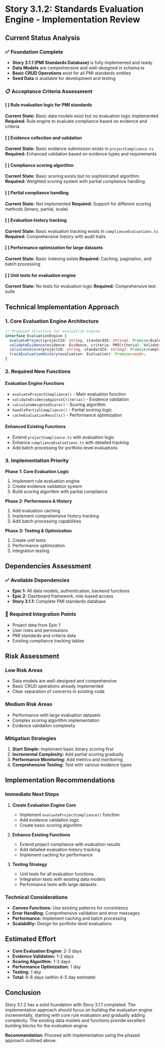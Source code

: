 # Story 3.1.2: Standards Evaluation Engine - Implementation Review

## Current Status Analysis

### ✅ Foundation Complete
- **Story 3.1.1 (PMI Standards Database)** is fully implemented and ready
- **Data Models** are comprehensive and well-designed in schema.ts
- **Basic CRUD Operations** exist for all PMI standards entities
- **Seed Data** is available for development and testing

### 📋 Acceptance Criteria Assessment

#### [ ] Rule evaluation logic for PMI standards
**Current State:** Basic data models exist but no evaluation logic implemented
**Required:** Rule engine to evaluate compliance based on evidence and criteria

#### [ ] Evidence collection and validation
**Current State:** Basic evidence submission exists in `projectCompliance.ts`
**Required:** Enhanced validation based on evidence types and requirements

#### [ ] Compliance scoring algorithm
**Current State:** Basic scoring exists but no sophisticated algorithm
**Required:** Weighted scoring system with partial compliance handling

#### [ ] Partial compliance handling
**Current State:** Not implemented
**Required:** Support for different scoring methods (binary, partial, scale)

#### [ ] Evaluation history tracking
**Current State:** Basic evaluation tracking exists in `complianceEvaluations.ts`
**Required:** Comprehensive history with audit trails

#### [ ] Performance optimization for large datasets
**Current State:** Basic indexing exists
**Required:** Caching, pagination, and batch processing

#### [ ] Unit tests for evaluation engine
**Current State:** No tests for evaluation logic
**Required:** Comprehensive test suite

## Technical Implementation Approach

### 1. Core Evaluation Engine Architecture

```typescript
// Proposed structure for evaluation engine
interface EvaluationEngine {
  evaluateProject(projectId: string, standardId: string): Promise<EvaluationResult>;
  validateEvidence(evidence: Evidence, criteria: PMICriteria): ValidationResult;
  calculateScore(projectId: string, standardId: string): Promise<ComplianceScore>;
  trackEvaluationHistory(evaluation: Evaluation): Promise<void>;
}
```

### 2. Required New Functions

#### Evaluation Engine Functions
- `evaluateProjectCompliance()` - Main evaluation function
- `validateEvidenceAgainstCriteria()` - Evidence validation
- `calculateWeightedScore()` - Scoring algorithm
- `handlePartialCompliance()` - Partial scoring logic
- `cacheEvaluationResults()` - Performance optimization

#### Enhanced Existing Functions
- Extend `projectCompliance.ts` with evaluation logic
- Enhance `complianceEvaluations.ts` with detailed tracking
- Add batch processing for portfolio-level evaluations

### 3. Implementation Priority

**Phase 1: Core Evaluation Logic**
1. Implement rule evaluation engine
2. Create evidence validation system
3. Build scoring algorithm with partial compliance

**Phase 2: Performance & History**
1. Add evaluation caching
2. Implement comprehensive history tracking
3. Add batch processing capabilities

**Phase 3: Testing & Optimization**
1. Create unit tests
2. Performance optimization
3. Integration testing

## Dependencies Assessment

### ✅ Available Dependencies
- **Epic 1:** All data models, authentication, backend functions
- **Epic 2:** Dashboard framework, role-based access
- **Story 3.1.1:** Complete PMI standards database

### 🔄 Required Integration Points
- Project data from Epic 1
- User roles and permissions
- PMI standards and criteria data
- Existing compliance tracking tables

## Risk Assessment

### Low Risk Areas
- Data models are well-designed and comprehensive
- Basic CRUD operations already implemented
- Clear separation of concerns in existing code

### Medium Risk Areas
- Performance with large evaluation datasets
- Complex scoring algorithm implementation
- Evidence validation complexity

### Mitigation Strategies
1. **Start Simple:** Implement basic binary scoring first
2. **Incremental Complexity:** Add partial scoring gradually
3. **Performance Monitoring:** Add metrics and monitoring
4. **Comprehensive Testing:** Test with various evidence types

## Implementation Recommendations

### Immediate Next Steps
1. **Create Evaluation Engine Core**
   - Implement `evaluateProjectCompliance()` function
   - Add evidence validation logic
   - Create basic scoring algorithm

2. **Enhance Existing Functions**
   - Extend project compliance with evaluation results
   - Add detailed evaluation history tracking
   - Implement caching for performance

3. **Testing Strategy**
   - Unit tests for all evaluation functions
   - Integration tests with existing data models
   - Performance tests with large datasets

### Technical Considerations
- **Convex Functions:** Use existing patterns for consistency
- **Error Handling:** Comprehensive validation and error messages
- **Performance:** Implement caching and batch processing
- **Scalability:** Design for portfolio-level evaluations

## Estimated Effort
- **Core Evaluation Engine:** 2-3 days
- **Evidence Validation:** 1-2 days
- **Scoring Algorithm:** 1-2 days
- **Performance Optimization:** 1 day
- **Testing:** 1 day
- **Total:** 6-8 days (within 4-5 day estimate)

## Conclusion

Story 3.1.2 has a solid foundation with Story 3.1.1 completed. The implementation approach should focus on building the evaluation engine incrementally, starting with core rule evaluation and gradually adding complexity. The existing data models and functions provide excellent building blocks for the evaluation engine.

**Recommendation:** Proceed with implementation using the phased approach outlined above.
